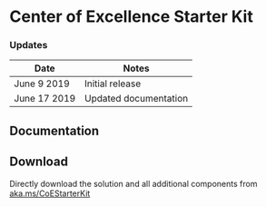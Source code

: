 # Center of Excellence Starter Kit

### Updates
Date | Notes
---|---
June 9 2019 | Initial release
June 17 2019 | Updated documentation

## Documentation

## Download
Directly download the solution and all additional components from [aka.ms/CoEStarterKit]("https://aka.ms/CoEStarterKit")